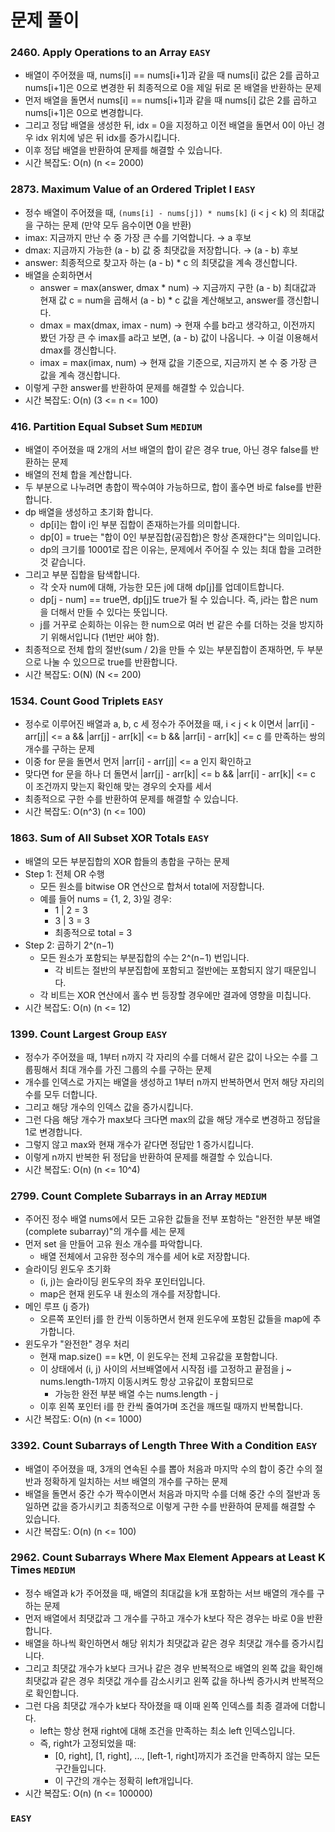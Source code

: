 # 문제 풀이

### 2460. Apply Operations to an Array ```EASY```
- 배열이 주어졌을 때, nums[i] == nums[i+1]과 같을 때 nums[i] 값은 2를 곱하고 nums[i+1]은 0으로 변경한 뒤 최종적으로 0을 제일 뒤로 몬 배열을 반환하는 문제
- 먼저 배열을 돌면서 nums[i] == nums[i+1]과 같을 때 nums[i] 값은 2를 곱하고 nums[i+1]은 0으로 변경합니다.
- 그리고 정답 배열을 생성한 뒤, idx = 0을 지정하고 이전 배열을 돌면서 0이 아닌 경우 idx 위치에 넣은 뒤 idx를 증가시킵니다.
- 이후 정답 배열을 반환하여 문제를 해결할 수 있습니다.
- 시간 복잡도: O(n) (n <= 2000)

### 2873. Maximum Value of an Ordered Triplet I ```EASY```
- 정수 배열이 주어졌을 때, `(nums[i] - nums[j]) * nums[k]` (i < j < k) 의 최대값을 구하는 문제 (만약 모두 음수이면 0을 반환)
- imax: 지금까지 만난 수 중 가장 큰 수를 기억합니다. → a 후보
- dmax: 지금까지 가능한 (a - b) 값 중 최댓값을 저장합니다. → (a - b) 후보
- answer: 최종적으로 찾고자 하는 (a - b) * c 의 최댓값을 계속 갱신합니다.
- 배열을 순회하면서
  + answer = max(answer, dmax * num) → 지금까지 구한 (a - b) 최대값과 현재 값 c = num을 곱해서 (a - b) * c 값을 계산해보고, answer를 갱신합니다.
  + dmax = max(dmax, imax - num) → 현재 수를 b라고 생각하고, 이전까지 봤던 가장 큰 수 imax를 a라고 보면, (a - b) 값이 나옵니다. → 이걸 이용해서 dmax를 갱신합니다.
  + imax = max(imax, num) → 현재 값을 기준으로, 지금까지 본 수 중 가장 큰 값을 계속 갱신합니다.
- 이렇게 구한 answer를 반환하여 문제를 해결할 수 있습니다.
- 시간 복잡도: O(n) (3 <= n <= 100)

### 416. Partition Equal Subset Sum ```MEDIUM```
- 배열이 주어졌을 때 2개의 서브 배열의 합이 같은 경우 true, 아닌 경우 false를 반환하는 문제
- 배열의 전체 합을 계산합니다.
- 두 부분으로 나누려면 총합이 짝수여야 가능하므로, 합이 홀수면 바로 false를 반환합니다.
- dp 배열을 생성하고 초기화 합니다.
  + dp[i]는 합이 i인 부분 집합이 존재하는가를 의미합니다.
  + dp[0] = true는 "합이 0인 부분집합(공집합)은 항상 존재한다"는 의미입니다.
  + dp의 크기를 10001로 잡은 이유는, 문제에서 주어질 수 있는 최대 합을 고려한 것 같습니다.
- 그리고 부분 집합을 탐색합니다.
  + 각 숫자 num에 대해, 가능한 모든 j에 대해 dp[j]를 업데이트합니다.
  + dp[j - num] == true면, dp[j]도 true가 될 수 있습니다. 즉, j라는 합은 num을 더해서 만들 수 있다는 뜻입니다.
  + j를 거꾸로 순회하는 이유는 한 num으로 여러 번 같은 수를 더하는 것을 방지하기 위해서입니다 (1번만 써야 함).
- 최종적으로 전체 합의 절반(sum / 2)을 만들 수 있는 부분집합이 존재하면, 두 부분으로 나눌 수 있으므로 true를 반환합니다.
- 시간 복잡도: O(N) (N <= 200)

### 1534. Count Good Triplets ```EASY```
- 정수로 이루어진 배열과 a, b, c 세 정수가 주어졌을 때, i < j < k 이면서 |arr[i] - arr[j]| <= a && |arr[j] - arr[k]| <= b && |arr[i] - arr[k]| <= c 를 만족하는 쌍의 개수를 구하는 문제
- 이중 for 문을 돌면서 먼저 |arr[i] - arr[j]| <= a 인지 확인하고
- 맞다면 for 문을 하나 더 돌면서 |arr[j] - arr[k]| <= b && |arr[i] - arr[k]| <= c 이 조건까지 맞는지 확인해 맞는 경우의 숫자를 세서
- 최종적으로 구한 수를 반환하여 문제를 해결할 수 있습니다.
- 시간 복잡도: O(n^3) (n <= 100)

### 1863. Sum of All Subset XOR Totals ```EASY```
- 배열의 모든 부분집합의 XOR 합들의 총합을 구하는 문제
- Step 1: 전체 OR 수행
  + 모든 원소를 bitwise OR 연산으로 합쳐서 total에 저장합니다.
  + 예를 들어 nums = {1, 2, 3}일 경우:
    - 1 | 2 = 3
    - 3 | 3 = 3
    - 최종적으로 total = 3
- Step 2: 곱하기 2^(n−1)
  + 모든 원소가 포함되는 부분집합의 수는 2^(n−1) 번입니다.
    - 각 비트는 절반의 부분집합에 포함되고 절반에는 포함되지 않기 때문입니다.
  + 각 비트는 XOR 연산에서 홀수 번 등장할 경우에만 결과에 영향을 미칩니다.
- 시간 복잡도: O(n) (n <= 12)

### 1399. Count Largest Group ```EASY```
- 정수가 주어졌을 때, 1부터 n까지 각 자리의 수를 더해서 같은 값이 나오는 수를 그룹핑해서 최대 개수를 가진 그룹의 수를 구하는 문제
- 개수를 인덱스로 가지는 배열을 생성하고 1부터 n까지 반복하면서 먼저 해당 자리의 수를 모두 더합니다.
- 그리고 해당 개수의 인덱스 값을 증가시킵니다.
- 그런 다음 해당 개수가 max보다 크다면 max의 값을 해당 개수로 변경하고 정답을 1로 변경합니다.
- 그렇지 않고 max와 현재 개수가 같다면 정답만 1 증가시킵니다.
- 이렇게 n까지 반복한 뒤 정답을 반환하여 문제를 해결할 수 있습니다.
- 시간 복잡도: O(n) (n <= 10^4)

### 2799. Count Complete Subarrays in an Array ```MEDIUM```
- 주어진 정수 배열 nums에서 모든 고유한 값들을 전부 포함하는 "완전한 부분 배열(complete subarray)"의 개수를 세는 문제
- 먼저 set 을 만들어 고유 원소 개수를 파악합니다. 
  + 배열 전체에서 고유한 정수의 개수를 세어 k로 저장합니다.
- 슬라이딩 윈도우 초기화
  + (i, j)는 슬라이딩 윈도우의 좌우 포인터입니다.
  + map은 현재 윈도우 내 원소의 개수를 저장합니다.
- 메인 루프 (j 증가)
  + 오른쪽 포인터 j를 한 칸씩 이동하면서 현재 윈도우에 포함된 값들을 map에 추가합니다.
- 윈도우가 "완전한" 경우 처리
  + 현재 map.size() == k면, 이 윈도우는 전체 고유값을 포함합니다.
  + 이 상태에서 (i, j) 사이의 서브배열에서 시작점 i를 고정하고 끝점을 j ~ nums.length-1까지 이동시켜도 항상 고유값이 포함되므로
    - 가능한 완전 부분 배열 수는 nums.length - j
  + 이후 왼쪽 포인터 i를 한 칸씩 줄여가며 조건을 깨뜨릴 때까지 반복합니다.
- 시간 복잡도: O(n) (n <= 1000)

### 3392. Count Subarrays of Length Three With a Condition ```EASY```
- 배열이 주어졌을 때, 3개의 연속된 수를 뽑아 처음과 마지막 수의 합이 중간 수의 절반과 정확하게 일치하는 서브 배열의 개수를 구하는 문제
- 배열을 돌면서 중간 수가 짝수이면서 처음과 마지막 수를 더해 중간 수의 절반과 동일하면 값을 증가시키고 최종적으로 이렇게 구한 수를 반환하여 문제를 해결할 수 있습니다.
- 시간 복잡도: O(n) (n <= 100)

### 2962. Count Subarrays Where Max Element Appears at Least K Times ```MEDIUM```
- 정수 배열과 k가 주어졌을 때, 배열의 최대값을 k개 포함하는 서브 배열의 개수를 구하는 문제
- 먼저 배열에서 최댓값과 그 개수를 구하고 개수가 k보다 작은 경우는 바로 0을 반환합니다.
- 배열을 하나씩 확인하면서 해당 위치가 최댓값과 같은 경우 최댓값 개수를 증가시킵니다.
- 그리고 최댓값 개수가 k보다 크거나 같은 경우 반복적으로 배열의 왼쪽 값을 확인해 최댓값과 같은 경우 최댓값 개수를 감소시키고 왼쪽 값을 하나씩 증가시켜 반복적으로 확인합니다.
- 그런 다음 최댓값 개수가 k보다 작아졌을 때 이때 왼쪽 인덱스를 최종 결과에 더합니다.
  + left는 항상 현재 right에 대해 조건을 만족하는 최소 left 인덱스입니다.
  + 즉, right가 고정되었을 때:
    - [0, right], [1, right], ..., [left-1, right]까지가 조건을 만족하지 않는 모든 구간들입니다.
    - 이 구간의 개수는 정확히 left개입니다.
- 시간 복잡도: O(n) (n <= 100000)

### ```EASY```

